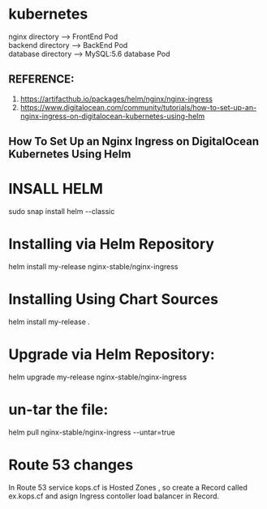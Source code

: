 # kubernetes

nginx directory --> FrontEnd Pod  
backend directory --> BackEnd Pod  
database directory --> MySQL:5.6 database Pod  


REFERENCE:
----------
1) https://artifacthub.io/packages/helm/nginx/nginx-ingress
2) https://www.digitalocean.com/community/tutorials/how-to-set-up-an-nginx-ingress-on-digitalocean-kubernetes-using-helm



How To Set Up an Nginx Ingress on DigitalOcean Kubernetes Using Helm
--------------------------------------------------------------------
INSALL HELM
============
sudo snap install helm --classic

Installing via Helm Repository
==============================
helm install my-release nginx-stable/nginx-ingress

Installing Using Chart Sources
==============================
helm install my-release .

Upgrade via Helm Repository:
============================
helm upgrade my-release nginx-stable/nginx-ingress

un-tar the file:
===============
helm pull nginx-stable/nginx-ingress --untar=true

# Route 53 changes 
In Route 53 service kops.cf is Hosted Zones , so create a Record called ex.kops.cf and asign Ingress contoller load balancer in Record.
